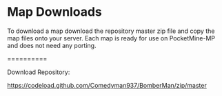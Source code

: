 Map Downloads
==========

To download a map download the repository master zip file and copy the map files onto your server.  Each map is ready for use on PocketMine-MP and does not need any porting.

==========

Download Repository:

https://codeload.github.com/Comedyman937/BomberMan/zip/master

